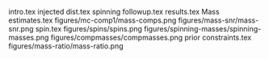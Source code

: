 intro.tex
injected dist.tex
spinning followup.tex
results.tex
Mass estimates.tex
figures/mc-comp1/mass-comps.png
figures/mass-snr/mass-snr.png
spin.tex
figures/spins/spins.png
figures/spinning-masses/spinning-masses.png
figures/compmasses/compmasses.png
prior constraints.tex
figures/mass-ratio/mass-ratio.png
